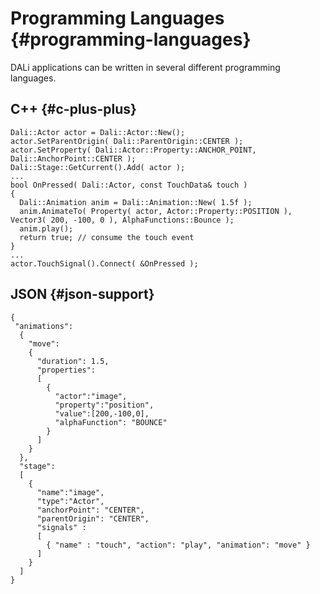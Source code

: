<!--
/**-->

# Programming Languages {#programming-languages}

DALi applications can be written in several different programming languages.

## C++ {#c-plus-plus}

~~~{.cpp}
Dali::Actor actor = Dali::Actor::New();
actor.SetParentOrigin( Dali::ParentOrigin::CENTER );
actor.SetProperty( Dali::Actor::Property::ANCHOR_POINT, Dali::AnchorPoint::CENTER );
Dali::Stage::GetCurrent().Add( actor );
...
bool OnPressed( Dali::Actor, const TouchData& touch )
{
  Dali::Animation anim = Dali::Animation::New( 1.5f );
  anim.AnimateTo( Property( actor, Actor::Property::POSITION ), Vector3( 200, -100, 0 ), AlphaFunctions::Bounce );
  anim.play();
  return true; // consume the touch event
}
...
actor.TouchSignal().Connect( &OnPressed );
~~~

## JSON {#json-support}

~~~{.json}
{
 "animations":
  {
    "move":
    {
      "duration": 1.5,
      "properties":
      [
        {
          "actor":"image",
          "property":"position",
          "value":[200,-100,0],
          "alphaFunction": "BOUNCE"
        }
      ]
    }
  },
  "stage":
  [
    {
      "name":"image",
      "type":"Actor",
      "anchorPoint": "CENTER",
      "parentOrigin": "CENTER",
      "signals" :
      [
        { "name" : "touch", "action": "play", "animation": "move" }
      ]
    }
  ]
}
~~~
